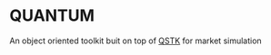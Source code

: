 QUANTUM
=======

An object oriented toolkit buit on top of [QSTK](http://wiki.quantsoftware.org) for market simulation
